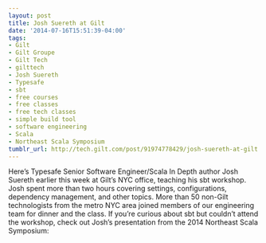 ```yaml
---
layout: post
title: Josh Suereth at Gilt
date: '2014-07-16T15:51:39-04:00'
tags:
- Gilt
- Gilt Groupe
- Gilt Tech
- gilttech
- Josh Suereth
- Typesafe
- sbt
- free courses
- free classes
- free tech classes
- simple build tool
- software engineering
- Scala
- Northeast Scala Symposium
tumblr_url: http://tech.gilt.com/post/91974778429/josh-suereth-at-gilt
---
```


Here’s Typesafe Senior Software Engineer/Scala In Depth author Josh Suereth earlier this week at Gilt’s NYC office, teaching his sbt workshop. Josh spent more than two hours covering settings, configurations, dependency management, and other topics. More than 50 non-Gilt technologists from the metro NYC area joined members of our engineering team for dinner and the class.
If you’re curious about sbt but couldn’t attend the workshop, check out Josh’s presentation from the 2014 Northeast Scala Symposium:

